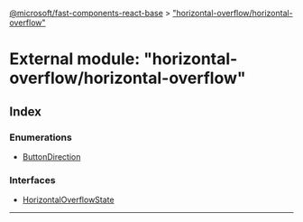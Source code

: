 [@microsoft/fast-components-react-base](../README.md) > ["horizontal-overflow/horizontal-overflow"](../modules/_horizontal_overflow_horizontal_overflow_.md)

# External module: "horizontal-overflow/horizontal-overflow"

## Index

### Enumerations

* [ButtonDirection](../enums/_horizontal_overflow_horizontal_overflow_.buttondirection.md)

### Interfaces

* [HorizontalOverflowState](../interfaces/_horizontal_overflow_horizontal_overflow_.horizontaloverflowstate.md)

---

